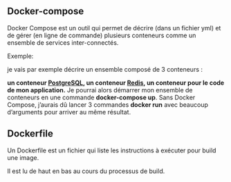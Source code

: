 ## Docker-compose

Docker Compose est un outil qui permet de décrire (dans un fichier yml) et de gérer (en ligne de commande) plusieurs conteneurs comme un ensemble de services inter-connectés.

Exemple:

je vais par exemple décrire un ensemble composé de 3 conteneurs :

**un conteneur [PostgreSQL](https://hub.docker.com/_/postgres/), un conteneur [Redis](https://hub.docker.com/_/redis/), un conteneur pour le code de mon application.**
Je pourrai alors démarrer mon ensemble de conteneurs en une commande **docker-compose up**. Sans Docker Compose, j’aurais dû lancer 3 commandes **docker run** avec beaucoup d’arguments pour arriver au même résultat.

## Dockerfile

Un Dockerfile est un fichier qui liste les instructions à exécuter pour build une image.

Il est lu de haut en bas au cours du processus de build.